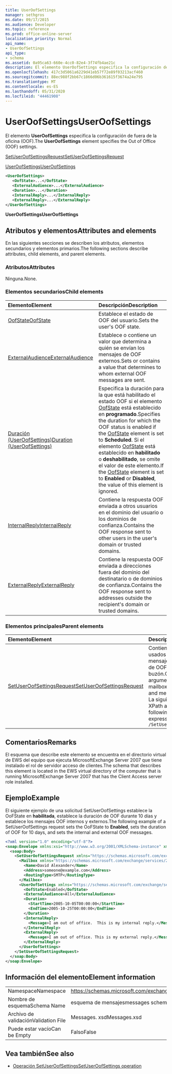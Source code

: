 ```yaml
---
title: UserOofSettings
manager: sethgros
ms.date: 09/17/2015
ms.audience: Developer
ms.topic: reference
ms.prod: office-online-server
localization_priority: Normal
api_name:
- UserOofSettings
api_type:
- schema
ms.assetid: 0a95ca63-660e-4cc0-82e4-3f74fb4ae21c
description: El elemento UserOofSettings especifica la configuración de fuera de la oficina (OOF).
ms.openlocfilehash: 417c3d5061a6229d41eb57f72e89f03213acf460
ms.sourcegitcommit: 88ec988f2bb67c1866d06b361615f3674a24e795
ms.translationtype: MT
ms.contentlocale: es-ES
ms.lasthandoff: 05/31/2020
ms.locfileid: "44461908"
---
```

# <a name="useroofsettings"></a><span data-ttu-id="ab387-103">UserOofSettings</span><span class="sxs-lookup"><span data-stu-id="ab387-103">UserOofSettings</span></span>

<span data-ttu-id="ab387-104">El elemento **UserOofSettings** especifica la configuración de fuera de la oficina (OOF).</span><span class="sxs-lookup"><span data-stu-id="ab387-104">The **UserOofSettings** element specifies the Out of Office (OOF) settings.</span></span> 
  
[<span data-ttu-id="ab387-105">SetUserOofSettingsRequest</span><span class="sxs-lookup"><span data-stu-id="ab387-105">SetUserOofSettingsRequest</span></span>](setuseroofsettingsrequest.md)
  
[<span data-ttu-id="ab387-106">UserOofSettings</span><span class="sxs-lookup"><span data-stu-id="ab387-106">UserOofSettings</span></span>](useroofsettings.md)
  
```xml
<UserOofSettings>
   <OofState>...</OofState>
   <ExternalAudience>...</ExternalAudience>
   <Duration>...</Duration>
   <InternalReply>...</InternalReply>
   <ExternalReply>...</ExternalReply>
</UserOofSettings>
```

 <span data-ttu-id="ab387-107">**UserOofSettings**</span><span class="sxs-lookup"><span data-stu-id="ab387-107">**UserOofSettings**</span></span>
## <a name="attributes-and-elements"></a><span data-ttu-id="ab387-108">Atributos y elementos</span><span class="sxs-lookup"><span data-stu-id="ab387-108">Attributes and elements</span></span>

<span data-ttu-id="ab387-109">En las siguientes secciones se describen los atributos, elementos secundarios y elementos primarios.</span><span class="sxs-lookup"><span data-stu-id="ab387-109">The following sections describe attributes, child elements, and parent elements.</span></span>
  
### <a name="attributes"></a><span data-ttu-id="ab387-110">Atributos</span><span class="sxs-lookup"><span data-stu-id="ab387-110">Attributes</span></span>

<span data-ttu-id="ab387-111">Ninguna.</span><span class="sxs-lookup"><span data-stu-id="ab387-111">None.</span></span>
  
### <a name="child-elements"></a><span data-ttu-id="ab387-112">Elementos secundarios</span><span class="sxs-lookup"><span data-stu-id="ab387-112">Child elements</span></span>

|<span data-ttu-id="ab387-113">**Elemento**</span><span class="sxs-lookup"><span data-stu-id="ab387-113">**Element**</span></span>|<span data-ttu-id="ab387-114">**Descripción**</span><span class="sxs-lookup"><span data-stu-id="ab387-114">**Description**</span></span>|
|:-----|:-----|
|[<span data-ttu-id="ab387-115">OofState</span><span class="sxs-lookup"><span data-stu-id="ab387-115">OofState</span></span>](oofstate.md) <br/> |<span data-ttu-id="ab387-116">Establece el estado de OOF del usuario.</span><span class="sxs-lookup"><span data-stu-id="ab387-116">Sets the user's OOF state.</span></span>  <br/> |
|[<span data-ttu-id="ab387-117">ExternalAudience</span><span class="sxs-lookup"><span data-stu-id="ab387-117">ExternalAudience</span></span>](externalaudience.md) <br/> |<span data-ttu-id="ab387-118">Establece o contiene un valor que determina a quién se envían los mensajes de OOF externos.</span><span class="sxs-lookup"><span data-stu-id="ab387-118">Sets or contains a value that determines to whom external OOF messages are sent.</span></span>  <br/> |
|[<span data-ttu-id="ab387-119">Duración (UserOofSettings)</span><span class="sxs-lookup"><span data-stu-id="ab387-119">Duration (UserOofSettings)</span></span>](duration-useroofsettings.md) <br/> |<span data-ttu-id="ab387-120">Especifica la duración para la que está habilitado el estado OOF si el elemento [OofState](oofstate.md) está establecido en **programado**.</span><span class="sxs-lookup"><span data-stu-id="ab387-120">Specifies the duration for which the OOF status is enabled if the [OofState](oofstate.md) element is set to **Scheduled**.</span></span> <span data-ttu-id="ab387-121">Si el elemento [OofState](oofstate.md) está establecido en **habilitado** o **deshabilitado**, se omite el valor de este elemento.</span><span class="sxs-lookup"><span data-stu-id="ab387-121">If the [OofState](oofstate.md) element is set to **Enabled** or **Disabled**, the value of this element is ignored.</span></span>  <br/> |
|[<span data-ttu-id="ab387-122">InternalReply</span><span class="sxs-lookup"><span data-stu-id="ab387-122">InternalReply</span></span>](internalreply.md) <br/> |<span data-ttu-id="ab387-123">Contiene la respuesta OOF enviada a otros usuarios en el dominio del usuario o los dominios de confianza.</span><span class="sxs-lookup"><span data-stu-id="ab387-123">Contains the OOF response sent to other users in the user's domain or trusted domains.</span></span>  <br/> |
|[<span data-ttu-id="ab387-124">ExternalReply</span><span class="sxs-lookup"><span data-stu-id="ab387-124">ExternalReply</span></span>](externalreply.md) <br/> |<span data-ttu-id="ab387-125">Contiene la respuesta OOF enviada a direcciones fuera del dominio del destinatario o de dominios de confianza.</span><span class="sxs-lookup"><span data-stu-id="ab387-125">Contains the OOF response sent to addresses outside the recipient's domain or trusted domains.</span></span>  <br/> |
   
### <a name="parent-elements"></a><span data-ttu-id="ab387-126">Elementos principales</span><span class="sxs-lookup"><span data-stu-id="ab387-126">Parent elements</span></span>

|<span data-ttu-id="ab387-127">**Elemento**</span><span class="sxs-lookup"><span data-stu-id="ab387-127">**Element**</span></span>|<span data-ttu-id="ab387-128">**Descripción**</span><span class="sxs-lookup"><span data-stu-id="ab387-128">**Description**</span></span>|
|:-----|:-----|
|[<span data-ttu-id="ab387-129">SetUserOofSettingsRequest</span><span class="sxs-lookup"><span data-stu-id="ab387-129">SetUserOofSettingsRequest</span></span>](setuseroofsettingsrequest.md) <br/> |<span data-ttu-id="ab387-130">Contiene los argumentos usados para establecer los mensajes y la configuración de OOF de un usuario de buzón.</span><span class="sxs-lookup"><span data-stu-id="ab387-130">Contains the arguments used to set a mailbox user's OOF settings and messages.</span></span>  <br/> <span data-ttu-id="ab387-131">La siguiente es la expresión XPath a este elemento:</span><span class="sxs-lookup"><span data-stu-id="ab387-131">The following is the XPath expression to this element:</span></span>  <br/>  `/SetUserOofSettingsRequest` <br/> |
   
## <a name="remarks"></a><span data-ttu-id="ab387-132">Comentarios</span><span class="sxs-lookup"><span data-stu-id="ab387-132">Remarks</span></span>

<span data-ttu-id="ab387-133">El esquema que describe este elemento se encuentra en el directorio virtual de EWS del equipo que ejecuta MicrosoftExchange Server 2007 que tiene instalado el rol de servidor acceso de clientes.</span><span class="sxs-lookup"><span data-stu-id="ab387-133">The schema that describes this element is located in the EWS virtual directory of the computer that is running MicrosoftExchange Server 2007 that has the Client Access server role installed.</span></span>
  
## <a name="example"></a><span data-ttu-id="ab387-134">Ejemplo</span><span class="sxs-lookup"><span data-stu-id="ab387-134">Example</span></span>

<span data-ttu-id="ab387-135">El siguiente ejemplo de una solicitud SetUserOofSettings establece la OoFState en **habilitada**, establece la duración de OOF durante 10 días y establece los mensajes OOF internos y externos.</span><span class="sxs-lookup"><span data-stu-id="ab387-135">The following example of a SetUserOofSettings request sets the OoFState to **Enabled**, sets the duration of OOF for 10 days, and sets the internal and external OOF messages.</span></span>
  
```xml
<?xml version="1.0" encoding="utf-8"?>
<soap:Envelope xmlns:xsi="http://www.w3.org/2001/XMLSchema-instance" xmlns:xsd="http://www.w3.org/2001/XMLSchema" xmlns:soap="http://schemas.xmlsoap.org/soap/envelope/">
  <soap:Body>
    <SetUserOofSettingsRequest xmlns="https://schemas.microsoft.com/exchange/services/2006/messages">
      <Mailbox xmlns="https://schemas.microsoft.com/exchange/services/2006/types">
        <Name>David Alexander</Name>
        <Address>someone@example.com</Address>
        <RoutingType>SMTP</RoutingType>
      </Mailbox>
      <UserOofSettings xmlns="https://schemas.microsoft.com/exchange/services/2006/types">
        <OofState>Enabled</OofState>
        <ExternalAudience>All</ExternalAudience>
        <Duration>
          <StartTime>2005-10-05T00:00:00</StartTime>
          <EndTime>2005-10-25T00:00:00</EndTime>
        </Duration>
        <InternalReply>
          <Message>I am out of office.  This is my internal reply.</Message>
        </InternalReply>
        <ExternalReply>
          <Message>I am out of office. This is my external reply.</Message>
        </ExternalReply>
      </UserOofSettings>
    </SetUserOofSettingsRequest>
  </soap:Body>
</soap:Envelope>
```

## <a name="element-information"></a><span data-ttu-id="ab387-136">Información del elemento</span><span class="sxs-lookup"><span data-stu-id="ab387-136">Element information</span></span>

|||
|:-----|:-----|
|<span data-ttu-id="ab387-137">Namespace</span><span class="sxs-lookup"><span data-stu-id="ab387-137">Namespace</span></span>  <br/> |https://schemas.microsoft.com/exchange/services/2006/messages  <br/> |
|<span data-ttu-id="ab387-138">Nombre de esquema</span><span class="sxs-lookup"><span data-stu-id="ab387-138">Schema Name</span></span>  <br/> |<span data-ttu-id="ab387-139">esquema de mensajes</span><span class="sxs-lookup"><span data-stu-id="ab387-139">messages schema</span></span>  <br/> |
|<span data-ttu-id="ab387-140">Archivo de validación</span><span class="sxs-lookup"><span data-stu-id="ab387-140">Validation File</span></span>  <br/> |<span data-ttu-id="ab387-141">Messages. xsd</span><span class="sxs-lookup"><span data-stu-id="ab387-141">Messages.xsd</span></span>  <br/> |
|<span data-ttu-id="ab387-142">Puede estar vacío</span><span class="sxs-lookup"><span data-stu-id="ab387-142">Can be Empty</span></span>  <br/> |<span data-ttu-id="ab387-143">Falso</span><span class="sxs-lookup"><span data-stu-id="ab387-143">False</span></span>  <br/> |
   
## <a name="see-also"></a><span data-ttu-id="ab387-144">Vea también</span><span class="sxs-lookup"><span data-stu-id="ab387-144">See also</span></span>

- [<span data-ttu-id="ab387-145">Operación SetUserOofSettings</span><span class="sxs-lookup"><span data-stu-id="ab387-145">SetUserOofSettings operation</span></span>](setuseroofsettings-operation.md)

